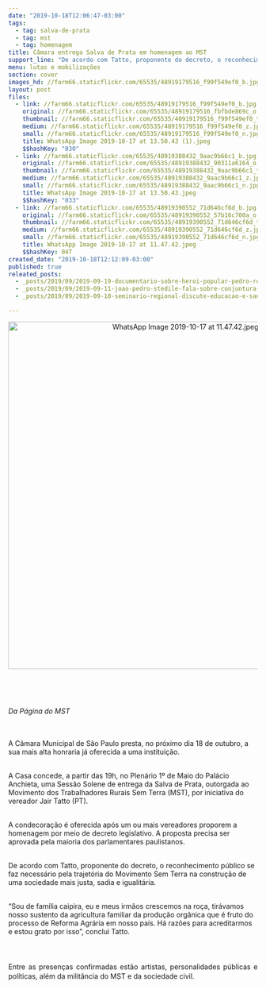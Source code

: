 ```yaml
---
date: "2019-10-18T12:06:47-03:00"
tags:
  - tag: salva-de-prata
  - tag: mst
  - tag: homenagem
title: Câmara entrega Salva de Prata em homenagem ao MST
support_line: "De acordo com Tatto, proponente do decreto, o reconhecimento público se faz necessário pela trajetória do Movimento Sem Terra na construção de uma sociedade mais justa, sadia e igualitária"
menu: lutas e mobilizações
section: cover
images_hd: //farm66.staticflickr.com/65535/48919179516_f99f549ef0_b.jpg
layout: post
files:
  - link: //farm66.staticflickr.com/65535/48919179516_f99f549ef0_b.jpg
    original: //farm66.staticflickr.com/65535/48919179516_fbfbde869c_o.jpg
    thumbnail: //farm66.staticflickr.com/65535/48919179516_f99f549ef0_t.jpg
    medium: //farm66.staticflickr.com/65535/48919179516_f99f549ef0_z.jpg
    small: //farm66.staticflickr.com/65535/48919179516_f99f549ef0_n.jpg
    title: WhatsApp Image 2019-10-17 at 13.50.43 (1).jpeg
    $$hashKey: "030"
  - link: //farm66.staticflickr.com/65535/48919388432_9aac9b66c1_b.jpg
    original: //farm66.staticflickr.com/65535/48919388432_90311a6164_o.jpg
    thumbnail: //farm66.staticflickr.com/65535/48919388432_9aac9b66c1_t.jpg
    medium: //farm66.staticflickr.com/65535/48919388432_9aac9b66c1_z.jpg
    small: //farm66.staticflickr.com/65535/48919388432_9aac9b66c1_n.jpg
    title: WhatsApp Image 2019-10-17 at 13.50.43.jpeg
    $$hashKey: "033"
  - link: //farm66.staticflickr.com/65535/48919390552_71d646cf6d_b.jpg
    original: //farm66.staticflickr.com/65535/48919390552_57b16c700a_o.jpg
    thumbnail: //farm66.staticflickr.com/65535/48919390552_71d646cf6d_t.jpg
    medium: //farm66.staticflickr.com/65535/48919390552_71d646cf6d_z.jpg
    small: //farm66.staticflickr.com/65535/48919390552_71d646cf6d_n.jpg
    title: WhatsApp Image 2019-10-17 at 11.47.42.jpeg
    $$hashKey: 04T
created_date: "2019-10-18T12:12:09-03:00"
published: true
releated_posts:
  - _posts/2019/09/2019-09-19-documentario-sobre-heroi-popular-pedro-rocha-xapuri-e-lancado.md
  - _posts/2019/09/2019-09-11-joao-pedro-stedile-fala-sobre-conjuntura-mst-e-articulacoes-da-esquerda.md
  - _posts/2019/09/2019-09-10-seminario-regional-discute-educacao-e-saude-em-minas-gerais.md

---
```

<p style="text-align:center"><img alt="WhatsApp Image 2019-10-17 at 11.47.42.jpeg" height="700" src="//farm66.staticflickr.com/65535/48919390552_71d646cf6d_b.jpg" width="700" /></p>

<p>&nbsp;</p>

<p>&nbsp;</p>

<p><em>Da P&aacute;gina do MST&nbsp;</em></p>

<p><br />
<br />
A C&acirc;mara Municipal de S&atilde;o Paulo presta, no pr&oacute;ximo dia 18 de outubro, a sua mais alta honraria j&aacute; oferecida a uma institui&ccedil;&atilde;o.</p>

<p><br />
A Casa concede, a partir das 19h, no Plen&aacute;rio 1&ordm; de Maio do Pal&aacute;cio Anchieta, uma Sess&atilde;o Solene de entrega da Salva de Prata, outorgada ao Movimento dos Trabalhadores Rurais Sem Terra (MST), por iniciativa do vereador Jair Tatto (PT).</p>

<p><br />
A condecora&ccedil;&atilde;o &eacute; oferecida ap&oacute;s um ou mais vereadores proporem a homenagem por meio de decreto legislativo. A proposta precisa ser aprovada pela maioria dos parlamentares paulistanos.</p>

<p><br />
De acordo com Tatto, proponente do decreto, o reconhecimento p&uacute;blico se faz necess&aacute;rio pela trajet&oacute;ria do Movimento Sem Terra na constru&ccedil;&atilde;o de uma sociedade mais justa, sadia e igualit&aacute;ria.</p>

<p><br />
&ldquo;Sou de fam&iacute;lia caipira, eu e meus irm&atilde;os crescemos na ro&ccedil;a, tir&aacute;vamos nosso sustento da agricultura familiar da produ&ccedil;&atilde;o org&acirc;nica que &eacute; fruto do processo de Reforma Agr&aacute;ria em nosso pa&iacute;s. H&aacute; raz&otilde;es para acreditarmos e estou grato por isso&rdquo;, conclui Tatto.</p>

<p align="justify" style="margin-bottom: 0cm; line-height: 19.5px;"><br />
<br />
Entre as presen&ccedil;as confirmadas est&atilde;o artistas, personalidades p&uacute;blicas e pol&iacute;ticas, al&eacute;m da milit&acirc;ncia do MST e da sociedade civil.&nbsp;</p>
